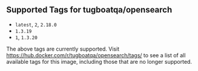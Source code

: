 ## Supported Tags for tugboatqa/opensearch

* `latest`, `2`, `2.18.0`
* `1.3.19`
* `1`, `1.3.20`

The above tags are currently supported. Visit https://hub.docker.com/r/tugboatqa/opensearch/tags/ to see a list of all available tags for this image, including those that are no longer supported.
